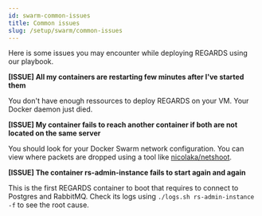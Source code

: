 ```yaml
---
id: swarm-common-issues
title: Common issues
slug: /setup/swarm/common-issues
---
```


Here is some issues you may encounter while deploying REGARDS using our playbook.  

**[ISSUE] All my containers are restarting few minutes after I've started them**

You don't have enough ressources to deploy REGARDS on your VM. Your Docker daemon just died.

**[ISSUE] My container fails to reach another container if both are not located on the same server**

You should look for your Docker Swarm network configuration. You can view where packets are dropped using a tool like [nicolaka/netshoot](https://hub.docker.com/r/nicolaka/netshoot).

**[ISSUE] The container rs-admin-instance fails to start again and again**

This is the first REGARDS container to boot that requires to connect to Postgres and RabbitMQ. Check its logs using `./logs.sh rs-admin-instance -f` to see the root cause.  
